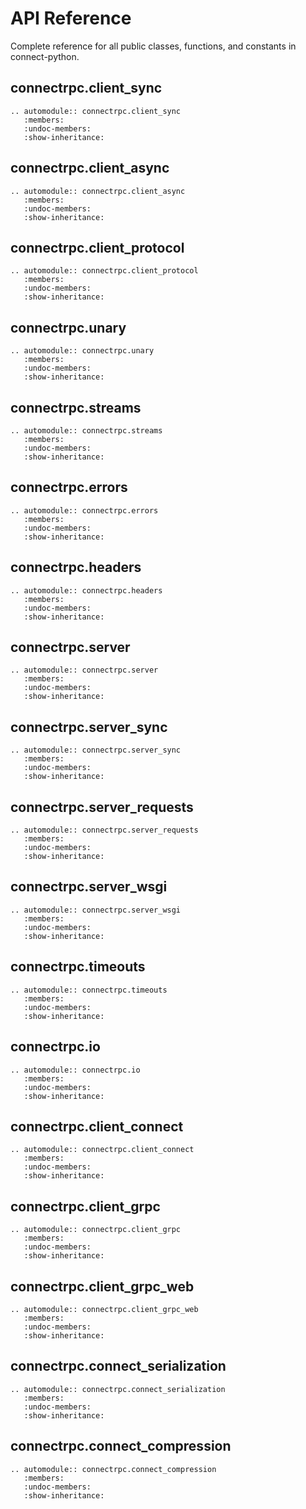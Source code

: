 # API Reference

Complete reference for all public classes, functions, and constants in connect-python.

## connectrpc.client_sync

```{eval-rst}
.. automodule:: connectrpc.client_sync
   :members:
   :undoc-members:
   :show-inheritance:
```

## connectrpc.client_async

```{eval-rst}
.. automodule:: connectrpc.client_async
   :members:
   :undoc-members:
   :show-inheritance:
```

## connectrpc.client_protocol

```{eval-rst}
.. automodule:: connectrpc.client_protocol
   :members:
   :undoc-members:
   :show-inheritance:
```

## connectrpc.unary

```{eval-rst}
.. automodule:: connectrpc.unary
   :members:
   :undoc-members:
   :show-inheritance:
```

## connectrpc.streams

```{eval-rst}
.. automodule:: connectrpc.streams
   :members:
   :undoc-members:
   :show-inheritance:
```

## connectrpc.errors

```{eval-rst}
.. automodule:: connectrpc.errors
   :members:
   :undoc-members:
   :show-inheritance:
```

## connectrpc.headers

```{eval-rst}
.. automodule:: connectrpc.headers
   :members:
   :undoc-members:
   :show-inheritance:
```

## connectrpc.server

```{eval-rst}
.. automodule:: connectrpc.server
   :members:
   :undoc-members:
   :show-inheritance:
```

## connectrpc.server_sync

```{eval-rst}
.. automodule:: connectrpc.server_sync
   :members:
   :undoc-members:
   :show-inheritance:
```

## connectrpc.server_requests

```{eval-rst}
.. automodule:: connectrpc.server_requests
   :members:
   :undoc-members:
   :show-inheritance:
```

## connectrpc.server_wsgi

```{eval-rst}
.. automodule:: connectrpc.server_wsgi
   :members:
   :undoc-members:
   :show-inheritance:
```

## connectrpc.timeouts

```{eval-rst}
.. automodule:: connectrpc.timeouts
   :members:
   :undoc-members:
   :show-inheritance:
```

## connectrpc.io

```{eval-rst}
.. automodule:: connectrpc.io
   :members:
   :undoc-members:
   :show-inheritance:
```

## connectrpc.client_connect

```{eval-rst}
.. automodule:: connectrpc.client_connect
   :members:
   :undoc-members:
   :show-inheritance:
```

## connectrpc.client_grpc

```{eval-rst}
.. automodule:: connectrpc.client_grpc
   :members:
   :undoc-members:
   :show-inheritance:
```

## connectrpc.client_grpc_web

```{eval-rst}
.. automodule:: connectrpc.client_grpc_web
   :members:
   :undoc-members:
   :show-inheritance:
```

## connectrpc.connect_serialization

```{eval-rst}
.. automodule:: connectrpc.connect_serialization
   :members:
   :undoc-members:
   :show-inheritance:
```

## connectrpc.connect_compression

```{eval-rst}
.. automodule:: connectrpc.connect_compression
   :members:
   :undoc-members:
   :show-inheritance:
```
